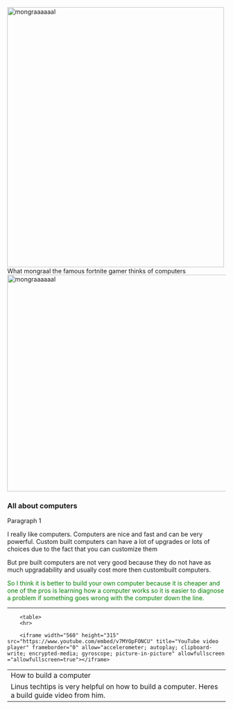 <html>
    <head></head>
     <head> 
     <body>
         <img src="https://i.ytimg.com/vi/H-GOr_nLE5o/maxresdefault.jpg" alt="mongraaaaaal" 
         width="500" height="600">
         <tite> What mongraal the famous fortnite gamer thinks of computers</tite>
          <img src="https://www.reviewgeek.com/p/uploads/2020/12/19a62eff.jpg?width=1200" alt="mongraaaaaal" width="600" height="500">
         <h3>All about computers</h3>
         Paragraph  1<br>
         <p>
       I really like computers. Computers are nice and fast and can be very powerful. Custom built computers can have a lot of upgrades or lots of choices due to the fact that you can customize them     <p>
       
<p>
But pre built computers are not very good because they do not have as much upgradability and usually cost more then custombuilt computers.
<p>
    <p style="color:green">
        So I think it is better to build your own computer because it is cheaper and one of the pros is learning how a computer works so it is easier to diagnose a problem if something goes wrong with the computer down the line.
        <p>
        <hr>
        <table>
        <tr><td>       How to build a computer        </td> </tr>
        <tr><td>Linus techtips is very helpful on how to build a computer. Heres a build guide video from him.</td> 
    
        
        <table>
        <hr>
        
        <iframe width="560" height="315" src="https://www.youtube.com/embed/v7MYOpFONCU" title="YouTube video player" frameborder="0" allow="accelerometer; autoplay; clipboard-write; encrypted-media; gyroscope; picture-in-picture" allowfullscreen ="allowfullscreen=true"></iframe>
       
      
